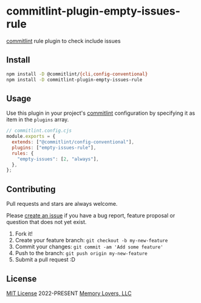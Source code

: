 # commitlint-plugin-empty-issues-rule

[commitlint](https://commitlint.js.org) rule plugin to check include issues

## Install

```bash
npm install -D @commitlint/{cli,config-conventional}
npm install -D commitlint-plugin-empty-issues-rule
```

## Usage

Use this plugin in your project's [commitlint](https://commitlint.js.org) configuration by specifying it as item in the `plugins` array.

```javascript
// commitlint.config.cjs
module.exports = {
  extends: ["@commitlint/config-conventional"],
  plugins: ["empty-issues-rule"],
  rules: {
    "empty-issues": [2, "always"],
  },
};
```

## Contributing

Pull requests and stars are always welcome.

Please [create an issue](/issues/new/choose) if you have a bug report, feature proposal or question that does not yet exist.

1. Fork it!
2. Create your feature branch: `git checkout -b my-new-feature`
3. Commit your changes: `git commit -am 'Add some feature'`
4. Push to the branch: `git push origin my-new-feature`
5. Submit a pull request :D

## License

[MIT License](/LICENSE) 2022-PRESENT [Memory Lovers, LLC](https://memory-lovers.com)
